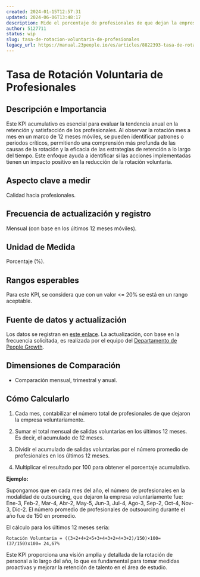 ```yaml
---
created: 2024-01-15T12:57:31
updated: 2024-06-06T13:48:17
description: Mide el porcentaje de profesionales de que dejan la empresa por decisión propia cada mes, a lo largo de 12 meses móviles.
author: 5127711
status: wip
slug: tasa-de-rotacion-voluntaria-de-profesionales
legacy_url: https://manual.23people.io/es/articles/8822393-tasa-de-rotacion-voluntaria-de-profesionales
---
```


# Tasa de Rotación Voluntaria de Profesionales

## Descripción e Importancia

Este KPI acumulativo es esencial para evaluar la tendencia anual en la
retención y satisfacción de los profesionales. Al observar la rotación mes a
mes en un marco de 12 meses móviles, se pueden identificar patrones o periodos
críticos, permitiendo una comprensión más profunda de las causas de la
rotación y la eficacia de las estrategias de retención a lo largo del tiempo.
Este enfoque ayuda a identificar si las acciones implementadas tienen un
impacto positivo en la reducción de la rotación voluntaria.

## Aspecto clave a medir

Calidad hacia profesionales.

## Frecuencia de actualización y registro

Mensual (con base en los últimos 12 meses móviles).

## Unidad de Medida

Porcentaje (%).

## Rangos esperables

Para este KPI, se considera que con un valor <= 20% se está en un rango
aceptable.

## Fuente de datos y actualización

Los datos se registran en [este
enlace](https://docs.google.com/spreadsheets/d/13tw4CIdPs2BY5tQ_5WHyAqvTyaBjX2T9JOl4aQo_Vsg/edit#gid=0).
La actualización, con base en la frecuencia solicitada, es realizada por el
equipo del [Departamento de People Growth](/people-growth).

## Dimensiones de Comparación

  * Comparación mensual, trimestral y anual.

## Cómo Calcularlo

  1. Cada mes, contabilizar el número total de profesionales de que dejaron la empresa voluntariamente.

  2. Sumar el total mensual de salidas voluntarias en los últimos 12 meses. Es decir, el acumulado de 12 meses.

  3. Dividir el acumulado de salidas voluntarias por el número promedio de profesionales en los últimos 12 meses.

  4. Multiplicar el resultado por 100 para obtener el porcentaje acumulativo.

**Ejemplo:**

Supongamos que en cada mes del año, el número de profesionales en la modalidad
de outsourcing, que dejaron la empresa voluntariamente fue: Ene-3, Feb-2,
Mar-4, Abr-2, May-5, Jun-3, Jul-4, Ago-3, Sep-2, Oct-4, Nov-3, Dic-2. El
número promedio de profesionales de outsourcing durante el año fue de 150 en
promedio.

El cálculo para los últimos 12 meses sería:

    
    
    Rotación Voluntaria = ((3+2+4+2+5+3+4+3+2+4+3+2)/150)×100= (37/150)x100= 24,67%

Este KPI proporciona una visión amplia y detallada de la rotación de personal
a lo largo del año, lo que es fundamental para tomar medidas proactivas y
mejorar la retención de talento en el área de estudio.


